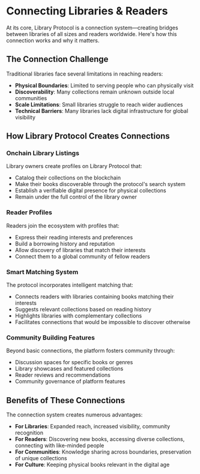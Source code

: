 # Connecting Libraries & Readers

At its core, Library Protocol is a connection system—creating bridges between libraries of all sizes and readers worldwide. Here's how this connection works and why it matters.

## The Connection Challenge

Traditional libraries face several limitations in reaching readers:

- **Physical Boundaries**: Limited to serving people who can physically visit
- **Discoverability**: Many collections remain unknown outside local communities
- **Scale Limitations**: Small libraries struggle to reach wider audiences
- **Technical Barriers**: Many libraries lack digital infrastructure for global visibility

## How Library Protocol Creates Connections

### Onchain Library Listings

Library owners create profiles on Library Protocol that:
- Catalog their collections on the blockchain
- Make their books discoverable through the protocol's search system
- Establish a verifiable digital presence for physical collections
- Remain under the full control of the library owner

### Reader Profiles

Readers join the ecosystem with profiles that:
- Express their reading interests and preferences
- Build a borrowing history and reputation
- Allow discovery of libraries that match their interests
- Connect them to a global community of fellow readers

### Smart Matching System

The protocol incorporates intelligent matching that:
- Connects readers with libraries containing books matching their interests
- Suggests relevant collections based on reading history
- Highlights libraries with complementary collections
- Facilitates connections that would be impossible to discover otherwise

### Community Building Features

Beyond basic connections, the platform fosters community through:
- Discussion spaces for specific books or genres
- Library showcases and featured collections
- Reader reviews and recommendations
- Community governance of platform features

## Benefits of These Connections

The connection system creates numerous advantages:

- **For Libraries**: Expanded reach, increased visibility, community recognition
- **For Readers**: Discovering new books, accessing diverse collections, connecting with like-minded people
- **For Communities**: Knowledge sharing across boundaries, preservation of unique collections
- **For Culture**: Keeping physical books relevant in the digital age

